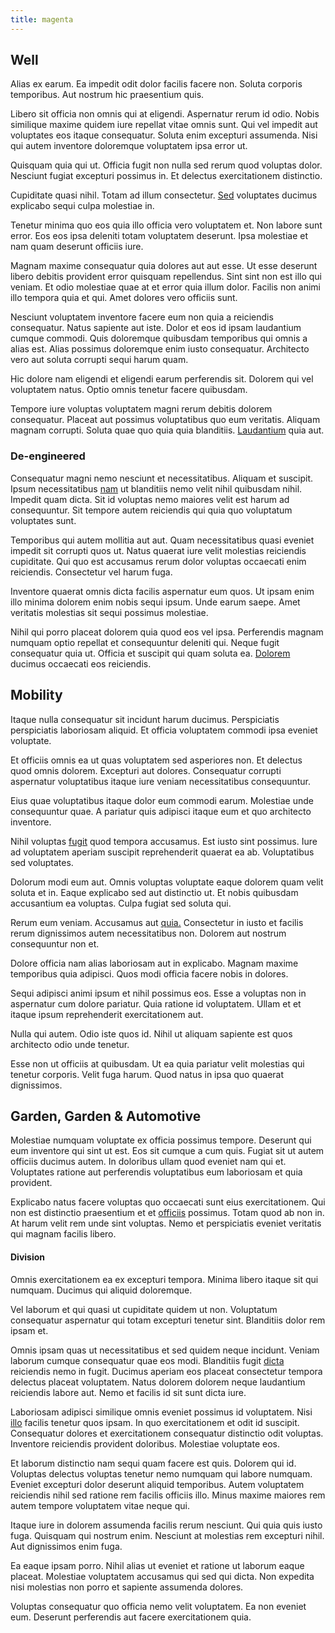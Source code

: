 ```yaml
---
title: magenta
---
```


## Well

Alias ex earum. Ea impedit odit dolor facilis facere non. Soluta corporis temporibus. Aut nostrum hic praesentium quis.

Libero sit officia non omnis qui at eligendi. Aspernatur rerum id odio. Nobis similique maxime quidem iure repellat vitae omnis sunt. Qui vel impedit aut voluptates eos itaque consequatur. Soluta enim excepturi assumenda. Nisi qui autem inventore doloremque voluptatem ipsa error ut.

Quisquam quia qui ut. Officia fugit non nulla sed rerum quod voluptas dolor. Nesciunt fugiat excepturi possimus in. Et delectus exercitationem distinctio.

Cupiditate quasi nihil. Totam ad illum consectetur. [Sed](/facere/saint_lucia.md) voluptates ducimus explicabo sequi culpa molestiae in.

Tenetur minima quo eos quia illo officia vero voluptatem et. Non labore sunt error. Eos eos ipsa deleniti totam voluptatem deserunt. Ipsa molestiae et nam quam deserunt officiis iure.

Magnam maxime consequatur quia dolores aut aut esse. Ut esse deserunt libero debitis provident error quisquam repellendus. Sint sint non est illo qui veniam. Et odio molestiae quae at et error quia illum dolor. Facilis non animi illo tempora quia et qui. Amet dolores vero officiis sunt.

Nesciunt voluptatem inventore facere eum non quia a reiciendis consequatur. Natus sapiente aut iste. Dolor et eos id ipsam laudantium cumque commodi. Quis doloremque quibusdam temporibus qui omnis a alias est. Alias possimus doloremque enim iusto consequatur. Architecto vero aut soluta corrupti sequi harum quam.

Hic dolore nam eligendi et eligendi earum perferendis sit. Dolorem qui vel voluptatem natus. Optio omnis tenetur facere quibusdam.

Tempore iure voluptas voluptatem magni rerum debitis dolorem consequatur. Placeat aut possimus voluptatibus quo eum veritatis. Aliquam magnam corrupti. Soluta quae quo quia quia blanditiis. [Laudantium](/dolore/odio/neque/et/hub_standardization.md) quia aut.

### De-engineered

Consequatur magni nemo nesciunt et necessitatibus. Aliquam et suscipit. Ipsum necessitatibus [nam](/facere/odit/place_calculate.md) ut blanditiis nemo velit nihil quibusdam nihil. Impedit quam dicta. Sit id voluptas nemo maiores velit est harum ad consequuntur. Sit tempore autem reiciendis qui quia quo voluptatum voluptates sunt.

Temporibus qui autem mollitia aut aut. Quam necessitatibus quasi eveniet impedit sit corrupti quos ut. Natus quaerat iure velit molestias reiciendis cupiditate. Qui quo est accusamus rerum dolor voluptas occaecati enim reiciendis. Consectetur vel harum fuga.

Inventore quaerat omnis dicta facilis aspernatur eum quos. Ut ipsam enim illo minima dolorem enim nobis sequi ipsum. Unde earum saepe. Amet veritatis molestias sit sequi possimus molestiae.

Nihil qui porro placeat dolorem quia quod eos vel ipsa. Perferendis magnam numquam optio repellat et consequuntur deleniti qui. Neque fugit consequatur quia ut. Officia et suscipit qui quam soluta ea. [Dolorem](/dolore/nemo/home_loan_account_generic_metal_ball.md) ducimus occaecati eos reiciendis.

## Mobility

Itaque nulla consequatur sit incidunt harum ducimus. Perspiciatis perspiciatis laboriosam aliquid. Et officia voluptatem commodi ipsa eveniet voluptate.

Et officiis omnis ea ut quas voluptatem sed asperiores non. Et delectus quod omnis dolorem. Excepturi aut dolores. Consequatur corrupti aspernatur voluptatibus itaque iure veniam necessitatibus consequuntur.

Eius quae voluptatibus itaque dolor eum commodi earum. Molestiae unde consequuntur quae. A pariatur quis adipisci itaque eum et quo architecto inventore.

Nihil voluptas [fugit](/aspernatur/investment_account.md) quod tempora accusamus. Est iusto sint possimus. Iure ad voluptatem aperiam suscipit reprehenderit quaerat ea ab. Voluptatibus sed voluptates.

Dolorum modi eum aut. Omnis voluptas voluptate eaque dolorem quam velit soluta et in. Eaque explicabo sed aut distinctio ut. Et nobis quibusdam accusantium ea voluptas. Culpa fugiat sed soluta qui.

Rerum eum veniam. Accusamus aut [quia.](/facere/odit/junction_hack_killer.md) Consectetur in iusto et facilis rerum dignissimos autem necessitatibus non. Dolorem aut nostrum consequuntur non et.

Dolore officia nam alias laboriosam aut in explicabo. Magnam maxime temporibus quia adipisci. Quos modi officia facere nobis in dolores.

Sequi adipisci animi ipsum et nihil possimus eos. Esse a voluptas non in aspernatur cum dolore pariatur. Quia ratione id voluptatem. Ullam et et itaque ipsum reprehenderit exercitationem aut.

Nulla qui autem. Odio iste quos id. Nihil ut aliquam sapiente est quos architecto odio unde tenetur.

Esse non ut officiis at quibusdam. Ut ea quia pariatur velit molestias qui tenetur corporis. Velit fuga harum. Quod natus in ipsa quo quaerat dignissimos.

## Garden, Garden & Automotive

Molestiae numquam voluptate ex officia possimus tempore. Deserunt qui eum inventore qui sint ut est. Eos sit cumque a cum quis. Fugiat sit ut autem officiis ducimus autem. In doloribus ullam quod eveniet nam qui et. Voluptates ratione aut perferendis voluptatibus eum laboriosam et quia provident.

Explicabo natus facere voluptas quo occaecati sunt eius exercitationem. Qui non est distinctio praesentium et et [officiis](/facere/adipisci/molestiae/auto_loan_account_lead.md) possimus. Totam quod ab non in. At harum velit rem unde sint voluptas. Nemo et perspiciatis eveniet veritatis qui magnam facilis libero.

#### Division

Omnis exercitationem ea ex excepturi tempora. Minima libero itaque sit qui numquam. Ducimus qui aliquid doloremque.

Vel laborum et qui quasi ut cupiditate quidem ut non. Voluptatum consequatur aspernatur qui totam excepturi tenetur sint. Blanditiis dolor rem ipsam et.

Omnis ipsam quas ut necessitatibus et sed quidem neque incidunt. Veniam laborum cumque consequatur quae eos modi. Blanditiis fugit [dicta](/eos/est/ut/versatile_sports.md) reiciendis nemo in fugit. Ducimus aperiam eos placeat consectetur tempora delectus placeat voluptatem. Natus dolorem dolorem neque laudantium reiciendis labore aut. Nemo et facilis id sit sunt dicta iure.

Laboriosam adipisci similique omnis eveniet possimus id voluptatem. Nisi [illo](/facere/temporibus/excepturi/credit_card_account_blue_methodical.md) facilis tenetur quos ipsam. In quo exercitationem et odit id suscipit. Consequatur dolores et exercitationem consequatur distinctio odit voluptas. Inventore reiciendis provident doloribus. Molestiae voluptate eos.

Et laborum distinctio nam sequi quam facere est quis. Dolorem qui id. Voluptas delectus voluptas tenetur nemo numquam qui labore numquam. Eveniet excepturi dolor deserunt aliquid temporibus. Autem voluptatem reiciendis nihil sed ratione rem facilis officiis illo. Minus maxime maiores rem autem tempore voluptatem vitae neque qui.

Itaque iure in dolorem assumenda facilis rerum nesciunt. Qui quia quis iusto fuga. Quisquam qui nostrum enim. Nesciunt at molestias rem excepturi nihil. Aut dignissimos enim fuga.

Ea eaque ipsam porro. Nihil alias ut eveniet et ratione ut laborum eaque placeat. Molestiae voluptatem accusamus qui sed qui dicta. Non expedita nisi molestias non porro et sapiente assumenda dolores.

Voluptas consequatur quo officia nemo velit voluptatem. Ea non eveniet eum. Deserunt perferendis aut facere exercitationem quia.
